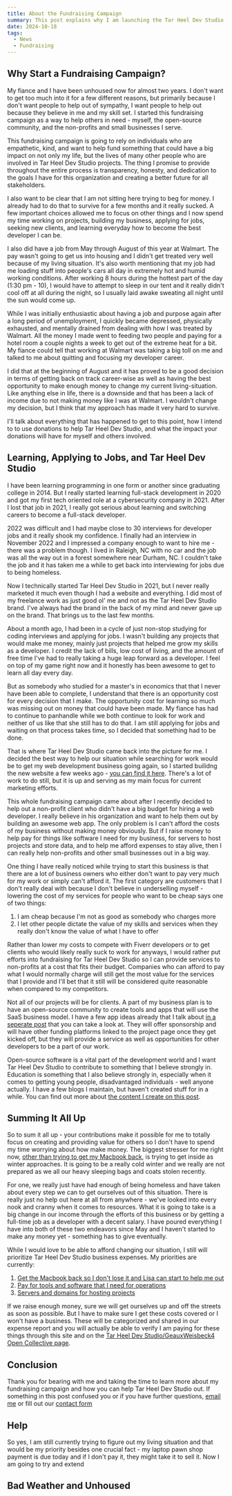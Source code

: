 ```yaml
---
title: About the Fundraising Campaign
summary: This post explains why I am launching the Tar Heel Dev Studio fundraising campaign to raise money.
date: 2024-10-18
tags:
  - News
  - Fundraising
---
```


## Why Start a Fundraising Campaign?

My fiance and I have been unhoused now for almost two years. I don't want to get too much into it for a few different reasons, but primarily because I don't want people to help out of sympathy, I want people to help out because they believe in me and my skill set. I started this fundraising campaign as a way to help others in need - myself, the open-source community, and the non-profits and small businesses I serve.

This fundraising campaign is going to rely on individuals who are empathetic, kind, and want to help fund something that could have a big impact on not only my life, but the lives of many other people who are involved in Tar Heel Dev Studio projects. The thing I promise to provide throughout the entire process is transparency, honesty, and dedication to the goals I have for this organization and creating a better future for all stakeholders.

I also want to be clear that I am not sitting here trying to beg for money. I already had to do that to survive for a few months and it really sucked. A few important choices allowed me to focus on other things and I now spend my time working on projects, building my business, applying for jobs, seeking new clients, and learning everyday how to become the best developer I can be.

I also did have a job from May through August of this year at Walmart. The pay wasn't going to get us into housing and I didn't get treated very well because of my living situation. It's also worth mentioning that my job had me loading stuff into people's cars all day in extremely hot and humid working conditions. After working 8 hours during the hottest part of the day (1:30 pm - 10), I would have to attempt to sleep in our tent and it really didn't cool off at all during the night, so I usually laid awake sweating all night until the sun would come up.

While I was initially enthusiastic about having a job and purpose again after a long period of unemployment, I quickly became depressed, physically exhausted, and mentally drained from dealing with how I was treated by Walmart. All the money I made went to feeding two people and paying for a hotel room a couple nights a week to get out of the extreme heat for a bit. My fiance could tell that working at Walmart was taking a big toll on me and talked to me about quitting and focusing my developer career.

I did that at the beginning of August and it has proved to be a good decision in terms of getting back on track career-wise as well as having the best opportunity to make enough money to change my current living-situation. Like anything else in life, there is a downside and that has been a lack of income due to not making money like I was at Walmart. I wouldn't change my decision, but I think that my approach has made it very hard to survive.

I'll talk about everything that has happened to get to this point, how I intend to to use donations to help Tar Heel Dev Studio, and what the impact your donations will have for myself and others involved.

## Learning, Applying to Jobs, and Tar Heel Dev Studio

I have been learning programming in one form or another since graduating college in 2014. But I really started learning full-stack development in 2020 and got my first tech oriented role at a cybersecurity company in 2021. After I lost that job in 2021, I really got serious about learning and switching careers to become a full-stack developer.

2022 was difficult and I had maybe close to 30 interviews for developer jobs and it really shook my confidence. I finally had an interview in November 2022 and I impressed a company enough to want to hire me - there was a problem though. I lived in Raleigh, NC with no car and the job was all the way out in a forest somewhere near Durham, NC. I couldn't take the job and it has taken me a while to get back into interviewing for jobs due to being homeless.

Now I technically started Tar Heel Dev Studio in 2021, but I never really marketed it much even though I had a website and everything. I did most of my freelance work as just good ol' me and not as the Tar Heel Dev Studio brand. I've always had the brand in the back of my mind and never gave up on the brand. That brings us to the last few months.

About a month ago, I had been in a cycle of just non-stop studying for coding interviews and applying for jobs. I wasn't building any projects that would make me money, mainly just projects that helped me grow my skills as a developer. I credit the lack of bills, low cost of living, and the amount of free time I've had to really taking a huge leap forward as a developer. I feel on top of my game right now and it honestly has been awesome to get to learn all day every day.

But as somebody who studied for a master's in economics that that I never have been able to complete, I understand that there is an opportunity cost for every decision that I make. The opportunity cost for learning so much was missing out on money that could have been made. My fiance has had to continue to panhandle while we both continue to look for work and neither of us like that she still has to do that. I am still applying for jobs and waiting on that process takes time, so I decided that something had to be done.

That is where Tar Heel Dev Studio came back into the picture for me. I decided the best way to help our situation while searching for work would be to get my web development business going again, so I started builidng the new website a few weeks ago - [you can find it here](https://tarheeldevstudio.com). There's a lot of work to do still, but it is up and serving as my main focus for current marketing efforts.

This whole fundraising campaign came about after I recently decided to help out a non-profit client who didn't have a big budget for hiring a web developer. I really believe in his organization and want to help them out by building an awesome web app. The only problem is I can't afford the costs of my business without making money obviously. But if I raise money to help pay for things like software I need for my business, for servers to host projects and store data, and to help me afford expenses to stay alive, then I can really help non-profits and other small businesses out in a big way.

One thing I have really noticed while trying to start this business is that there are a lot of business owners who either don't want to pay very much for my work or simply can't afford it. The first category are customers that I don't really deal with because I don't believe in underselling myself - lowering the cost of my services for people who want to be cheap says one of two things:

  1. I am cheap because I'm not as good as somebody who charges more
  2. I let other people dictate the value of my skills and services when they really don't know the value of what I have to offer

Rather than lower my costs to compete with Fiverr developers or to get clients who would likely really suck to work for anyways, I would rather put efforts into fundraising for Tar Heel Dev Studio so I can provide services to non-profits at a cost that fits their budget. Companies who can afford to pay what I would normally charge will still get the most value for the services that I provide and I'll bet that it still will be considered quite reasonable when compared to my competitors.

Not all of our projects will be for clients. A part of my business plan is to have an open-source community to create tools and apps that will use the SaaS business model. I have a few app ideas already that I talk about [in a seperate post](/posts/open-source-app-ideas.md) that you can take a look at. They will offer sponsorship and will have other funding platforms linked to the project page once they get kicked off, but they will provide a service as well as opportunities for other developers to be a part of our work.

Open-source software is a vital part of the development world and I want Tar Heel Dev Studio to contribute to something that I believe strongly in. Education is something that I also believe strongly in, especially when it comes to getting young people, disadvantaged individuals - well anyone actually. I have a few blogs I maintain, but haven't created stuff for in a while. You can find out more about [the content I create on this post](/posts/content-projects.md).

## Summing It All Up

So to sum it all up - your contributions make it possible for me to totally focus on creating and providing value for others so I don't have to spend my time worrying about how make money. The biggest stresser for me right now, [other than trying to get my Macbook back](/posts/urgent-help-save-andrews-macbook.md), is trying to get inside as winter approaches. It is going to be a really cold winter and we really are not prepared as we all our heavy sleeping bags and coats stolen recently.

For one, we really just have had enough of being homeless and have taken about every step we can to get ourselves out of this situation. There is really just no help out here at all from anywhere - we've looked into every nook and cranny when it comes to resources. What it is going to take is a big change in our income through the efforts of this business or by getting a full-time job as a developer with a decent salary. I have poured everything I have into both of these two endeavors since May and I haven't started to make any money yet - something has to give eventually.

While I would love to be able to afford changing our situation, I still will prioritize Tar Heel Dev Studio business expenses. My priorities are currently:

  1. [Get the Macbook back so I don't lose it and Lisa can start to help me out](/posts/urgent-help-save-andrews-macbook.md)
  2. [Pay for tools and software that I need for operations](/posts/tools-and-software-expenses.md)
  3. [Servers and domains for hosting projects](/posts/servers-domains-and-hosting.md)

If we raise enough money, sure we will get ourselves up and off the streets as soon as possible. But I have to make sure I get these costs covered or I won't have a business. These will be categorized and shared in our expense report and you will actually be able to verify I am paying for these things through this site and on the [Tar Heel Dev Studio/GeauxWeisbeck4 Open Collective page](https://opencollective.com/geauxweisbeck4).

## Conclusion

Thank you for bearing with me and taking the time to learn more about my fundraising campaign and how you can help Tar Heel Dev Studio out. If something in this post confused you or if you have further questions, [email me](mailto:tarheeldevstudiollc@proton.me) or fill out our [contact form](/pages/)

## Help

So yes, I am still currently trying to figure out my living situation and that would be my priority besides one crucial fact - my laptop pawn shop payment is due today and if I don't pay it, they might take it to sell it. Now I am going to try and extend

## Bad Weather and Unhoused

